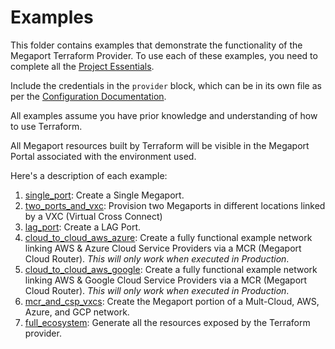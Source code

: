 # Examples

This folder contains examples that demonstrate the functionality of the Megaport Terraform Provider. 
To use each of these examples, you need to complete all the [Project Essentials](https://github.com/megaport/terraform-provider-megaport/blob/main/docs/index.md#essentials).  

Include the credentials in the `provider` block, which can be in its own file as per the [Configuration Documentation](https://github.com/megaport/terraform-provider-megaport/blob/main/docs/Configuration.md).

All examples assume you have prior knowledge and understanding of how to use Terraform.  

All Megaport resources built by Terraform will be visible in the Megaport Portal associated with the environment used.  

Here's a description of each example:
1. [single_port](single_port): Create a Single Megaport.
1. [two_ports_and_vxc](two_ports_and_vxc): Provision two Megaports in different locations linked by a VXC (Virtual Cross Connect)
1. [lag_port](lag_port): Create a LAG Port.
1. [cloud_to_cloud_aws_azure](cloud_to_cloud_aws_azure): Create a fully functional example network linking AWS & Azure 
   Cloud Service Providers via a MCR (Megaport Cloud Router). _This will only work when executed in Production_.
1. [cloud_to_cloud_aws_google](cloud_to_cloud_aws_google): Create a fully functional example network linking AWS & Google 
   Cloud Service Providers via a MCR (Megaport Cloud Router). _This will only work when executed in Production_.
1. [mcr_and_csp_vxcs](mcr_and_csp_vxcs): Create the Megaport portion of a Mult-Cloud, AWS, Azure, and GCP network.
1. [full_ecosystem](full_ecosystem): Generate all the resources exposed by the Terraform provider.
